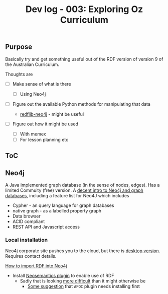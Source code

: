 ﻿---
backlinks:
- title: Exploring australian curriculum
  url: /sense/Python/exploring-australian-curriculum.html
tags: python, v9ozCurriculum, curriculum
title: 'Dev log - 003: Exploring Oz Curriculum'
type: devLog
---
## Purpose

Basically try and get something useful out of the RDF version of version 9 of the Australian Curriculum.

Thoughts are

- [ ] Make sense of what is there

  - [ ] Using Neo4j
- [ ] Figure out the available Python methods for manipulating that data

    - [redflib-neo4j](https://github.com/neo4j-labs/rdflib-neo4j) - might be useful

- [ ] Figure out how it might be used 

  - [ ] With memex
  - [ ] For lesson planning etc

## ToC



## Neo4j

A Java implemented graph database (in the sense of nodes, edges). Has a limited Commuity (free) version. A [decent intro to Neo4j and graph databases](https://www.graphable.ai/software/what-is-neo4j-graph-database/), including a feature list for Neo4J which includes

- Cypher - an query language for graph databases
- native graph - as a labelled property graph
- Data browser
- ACID compliant
- REST API and Javascript access

### Local installation

Neo4j corporate site pushes you to the cloud, but there is [desktop version](https://neo4j.com/download/?gad_source=1). Requires contact details.

[How to import RDF into Neo4j](https://teepika-r-m.medium.com/how-to-import-rdf-data-into-neo4j-68f051a3cfd5)

- Install [Neosemantics plugin](https://neo4j.com/labs/neosemantics/4.1/introduction/) to enable use of RDF
    - Sadly that is looking [more difficult](https://community.neo4j.com/t/neosemantics-n10s-graph-app-problems-with-install/58816/2) than it might otherwise be
        - [Some suggestion](https://community.neo4j.com/t/problem-installing-neosemantics-on-neo4j-desktop/20825) that `APOC` plugin needs installing first
